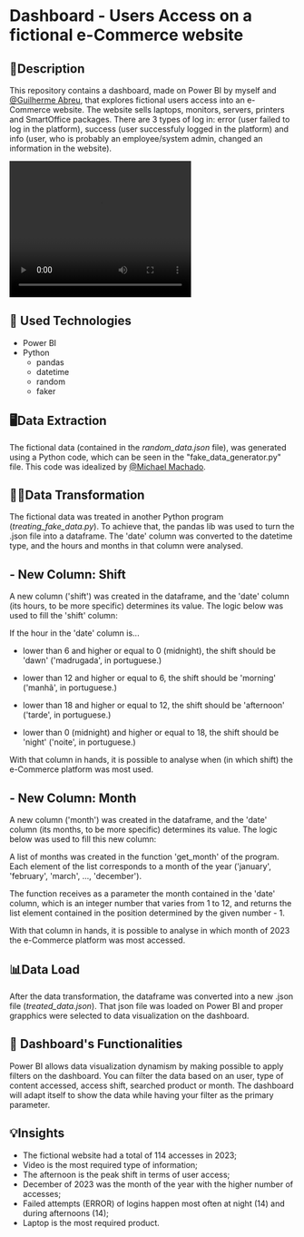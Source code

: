 # Dashboard - Users Access on a fictional e-Commerce website

## 📃Description

This repository contains a dashboard, made on Power BI by myself and [@Guilherme Abreu](https://github.com/guilhermedel), that explores fictional users access into an e-Commerce website. The website sells laptops, monitors, servers, printers and SmartOffice packages. There are 3 types of log in: error (user failed to log in the platform), success (user successfuly logged in the platform) and info (user, who is probably an employee/system admin, changed an information in the website).

<video width="320" height="240" controls>
  <source src="C:\Users\rachels\Videos\Gravações de Tela\dashboard_ecommerce_access.mp4" type="video/mp4">
</video>

## 🤖 Used Technologies
- Power BI
- Python  
    - pandas
    - datetime
    - random
    - faker

## 🖥️Data Extraction 

The fictional data (contained in the _random_data.json_ file), was generated using a Python code, which can be seen in the "fake_data_generator.py" file. This code was idealized by [@Michael Machado](https://github.com/MachadoMichael/MachadoMichael).

## 👩‍💻Data Transformation
The fictional data was treated in another Python program (_treating_fake_data.py_). To achieve that, the pandas lib was used to turn the .json file into a dataframe. The 'date' column was converted to the datetime type, and the hours and months in that column were analysed. 

## - New Column: Shift
A new column ('shift') was created in the dataframe, and the 'date' column (its hours, to be more specific) determines its value. The logic below was used to fill the 'shift' column:

If the hour in the 'date' column is...

- lower than 6 and higher or equal to 0 (midnight), the shift should be 'dawn' ('madrugada', in portuguese.)

- lower than 12 and higher or equal to 6, the shift should be 'morning' ('manhã', in portuguese.)

- lower than 18 and higher or equal to 12, the shift should be 'afternoon' ('tarde', in portuguese.)

- lower than 0 (midnight) and higher or equal to 18, the shift should be 'night' ('noite', in portuguese.)

With that column in hands, it is possible to analyse when (in which shift) the e-Commerce platform was most used. 

## - New Column: Month
A new column ('month') was created in the dataframe, and the 'date' column (its months, to be more specific) determines its value. The logic below was used to fill this new column:

A list of months was created in the function 'get_month' of the program. Each element of the list corresponds to a month of the year ('january', 'february', 'march', ..., 'december').

The function receives as a parameter the month contained in the 'date' column, which is an integer number that varies from 1 to 12, and returns the list element contained in the position determined by the given number - 1.

With that column in hands, it is possible to analyse in which month of 2023 the e-Commerce platform was most accessed. 

## 📊Data Load
After the data transformation, the dataframe was converted into a new .json file (_treated_data.json_). That json file was loaded on Power BI and proper grapphics were selected to data visualization on the dashboard.

## 🧐 Dashboard's Functionalities 
Power BI allows data visualization dynamism by making possible to apply filters on the dashboard.
You can filter the data based on an user, type of content accessed, access shift, searched product or month. The dashboard will adapt itself to show the data while having your filter as the primary parameter.


## 💡Insights
- The fictional website had a total of 114 accesses in 2023;
- Video is the most required type of information;
- The afternoon is the peak shift in terms of user access;
- December of 2023 was the month of the year with the higher number of accesses;
- Failed attempts (ERROR) of logins happen most often at night (14) and during afternoons (14);
- Laptop is the most required product.
